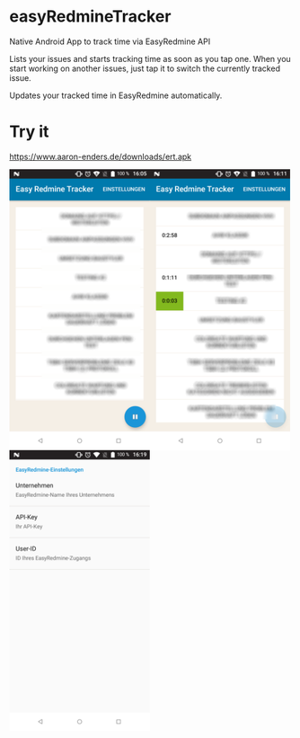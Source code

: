 # easyRedmineTracker
Native Android App to track time via EasyRedmine API

Lists your issues and starts tracking time as soon as you tap one. When you start working on another issues, just tap it to switch the currently tracked issue.

Updates your tracked time in EasyRedmine automatically.

# Try it
https://www.aaron-enders.de/downloads/ert.apk

<img align="left" width="250" src="screenshots/1.png">
<img align="left" width="250" src="screenshots/2.png">
<img align="left" width="250" src="screenshots/3.png">
